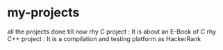 # my-projects
all the projects done till now
rhy C project : It is about an E-Book of C
rhy C++ project : It is a compilation and testing platform as HackerRank
